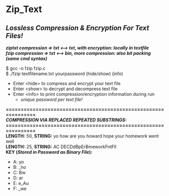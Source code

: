 # Zip_Text
_Lossless Compression &amp; Encryption For Text Files!_
---------------------------------------
**_ziptxt compression => txt <--> txt, with encryption: locally in textfile_**</br>
**_fzip compression => txt <--> bin, more compression: also bit packing (same cmd syntax)_**

$ gcc -o fzip fzip.c</br>
$ ./fzip textfilename.txt yourpassword (hide/show) (info)

* Enter \<hide> to compress and encrypt your text file
* Enter \<show> to decrypt and decompress text file
* Enter \<info> to print compression/encryption information during run
  * _unique password per text file!_
  
**===============================================================**<br/>
**_COMPRESSION VIA REPLACED REPEATED SUBSTRINGS:_**<br/>
**===============================================================**<br/>
**LENGTH:** 50, **STRING:** yo how are you howard hope your homework went well<br/>
**LENGTH:** 25, **STRING:** AC DECDdBpErBmeworkFntFll<br/>
**KEY (_Stored in Password as Binary File_):**
* A: yo
* B: \_ho
* C: Bw
* D: ar
* E: e_Au
* F: \_we

